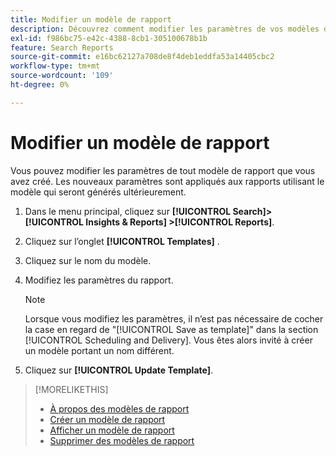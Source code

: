 ```yaml
---
title: Modifier un modèle de rapport
description: Découvrez comment modifier les paramètres de vos modèles de rapports réutilisables.
exl-id: f986bc75-e42c-4388-8cb1-305100678b1b
feature: Search Reports
source-git-commit: e16bc62127a708de8f4deb1eddfa53a14405cbc2
workflow-type: tm+mt
source-wordcount: '109'
ht-degree: 0%

---
```


# Modifier un modèle de rapport

Vous pouvez modifier les paramètres de tout modèle de rapport que vous avez créé. Les nouveaux paramètres sont appliqués aux rapports utilisant le modèle qui seront générés ultérieurement.

1. Dans le menu principal, cliquez sur **[!UICONTROL Search]> [!UICONTROL Insights & Reports] >[!UICONTROL Reports]**.

1. Cliquez sur l’onglet **[!UICONTROL Templates]** .

1. Cliquez sur le nom du modèle.

1. Modifiez les paramètres du rapport.

   >[!NOTE]
   >
   > Lorsque vous modifiez les paramètres, il n’est pas nécessaire de cocher la case en regard de &quot;[!UICONTROL Save as template]&quot; dans la section [!UICONTROL Scheduling and Delivery]. Vous êtes alors invité à créer un modèle portant un nom différent.

1. Cliquez sur **[!UICONTROL Update Template]**.

>[!MORELIKETHIS]
>
>* [ À propos des modèles de rapport](template-about.md)
>* [Créer un modèle de rapport](template-create.md)
>* [Afficher un modèle de rapport](template-view.md)
>* [Supprimer des modèles de rapport](template-delete.md)
